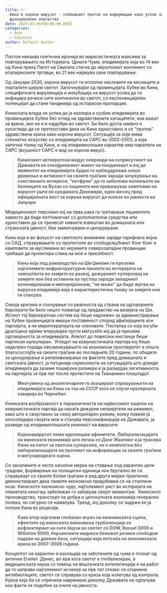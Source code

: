 ```yaml
---
title: >-
  Кина и корона вирусот - слободниот проток на информации како услов за
  функционално општество
date: 2020-03-05T00:00:00.000Z
categories:
  - блог
  - tekstovi
author: Default Author
---
```


Постои некаква поетична иронија во марксистичката максима за повторувањето на Историјата. Црната Чума, епидемијата која во 14 век од Кина преку Патот на Свилата стигна до европскиот континент со италијанските трговци, во 21 век најавува свое повторување. 

Од Јануари 2020, корона вирусот ги исполни насловите на весниците и порталите ширум светот. Започнувајќи од провинцијата Хубеи во Кина, специфичната вируленција и инкубација на вирусот успеа да ги инфицира речиси сите континенти во светот, со експоненцијален потенцијал да стане пандемија од историски пропорции.

Кинеската влада не успеа да ја изолира и сузбие епидемијата во провинцијата Хубеи без оглед на здравствените капацитети, кои важат за врвни, ако не е и најдобри во светот. Би било доста наивно и кусогледо да се претпостави дека на Кина едноставно и се “протна” здравствена криза како корона вирусот. Ситуација за која имаа стекнатно искуство со епидемијата на САРС во 2002-2003, а која започна токму од Кина, и чиј епидемиолошки карактер има паралели на САРС (всушност САРС е вид на корона вирус)**.**

> **Кинескиот автократски модус операнди на сеприсутност на Државата во секојдневниот живот на поединецот и кој до моментот на епидемијата будно го набљудуваше секое движење и активност на своите граѓани заради зачувување на сопствените интереси, “потфрли” да го забележи полнењето на болниците на Вухан со пациенти кои прикажуваа симптоми на вирусот уште во средината Декември, еден месец пред официјалната вест за корона вирусот да излезе во јавноста во Јануари**

Медицинскиот персонал кој на прва рака ги третираше пациентите наместо да биде потпомогнат со дополнителни средства или едноставно да се пренесат нивните извештаи во домашната или странската јавност, беа замолчувани и цензурирани.

Кина која е во фокусот на светското внимание заради тарифната војна со САД, справувањето со протестите во слободољубниот Хонг Конг и камповите за муслимани во нејзините северозападни провинции требаше да проектира слика на моќ и присебност.

> **Кина која под раководство на Ши Џинпин ги презема најголемите инфраструктурни проекти во историјата на човештвото во земјите во развој, дежурниот суперхерој на земјите кои беа оставени во пустош заради западниот колонијализам и империјализам, “не може” да биде жртва на вирусна епидемија која е карактеристична токму за земјите кои ги спасува**.

Секоја критика и соочување со реалноста од страна на одговорните бирократи би било ништо помалце од предавство на визијата на Ши. Истиот тој бирократски систем кој беше надлежен за администрирање на Хубеи провинцијата имаше поставеност според афилијациите кон партијата, а не меритократијата на членовите. Постапка со која изгуби драгоцено време вперувајќи прсти меѓусебе кој да ја преземе одговорноста за епидемијата. Апелот до повисоки инстанци беше партиски калкулиран.  Угледот на комунистичката партија кој беше недопрен поради овозможувањето на економски просперитет и општа благосостојба на своите граѓани во последните 20 години, по обидите за цензурирање и релативизирање на фактите пред домашната и светската јавност, ја потценија сериозноста на ситуацијата што доведе епидемијата да заземе пошироки размери и ја размрдаа легитимноста на партијата за прв пат после протестите на Тиананмен плоштадот.

> **Многумина од аналитичарите го асоцираат справувањето на епидемијата на Кина со таа на СССР кога се случи нуклерната хаварија во Чернобил.**

Кинеската вообразеност и параноичноста на највисокиот ешалон на комунистичката партија да наоаѓа дежурни непријатели на режимот, како што е својствено за секој авторитарен режим, колку повеќе ја консолидира својата моќ и станува персонификација на Државата, ја разведе од епидемиолошката реалност на вирусите.

> **Коронавирусот нема идеолошки афинитети. Либерализацијата на кинеската економија што почна со Денг Жаопинг и ја трасира Кина на патот за светска суперсила, не е комплетна без либерализацијата на протокот на информации за своите граѓани и меѓународната сцена.**

Со засилените и често насилни мерки на ставање под карантин цели градови, формирање на полициски единици кои брутално ќе се справуваат со своите болни граѓани и ред други мерки практично демонстрираат дека таквите економски придобивки се на стаклени нозе. Кинеското економско чудо, најголемиот раст во историјата на планетата некогаш забележан го забавува својот моментум.  Кинеското производство, транспорт на добра и целокупната економија генерално полека, но сигурно се намалува. Тренд, кој доколку се задржи ќе ја потоне Кина во рецесија.

> **Како втор најголем глобален играч на економската сцена, ефектите од кинеската економска турболенција се рефлектираат на сите берзи во светот со DOW, Russel 3000 и Willshire 5000, берзанските индекси бележат речиси слободни падови на дневна база, ситуација која потсеќа на економската криза во 2007-2008 година.**

Концептот на карантин и изолација на заболените од чума е познат од антички Египет. Денес, во ера кога светот е глобализиран, а медицинската наука со помош на вештачката интелигенција е на работ да го направи најголемиот исчекор за прв пат откако се откриени антибиотиците, светот се справува со криза која излегува од контрола. Криза која би се спречила навремено доколку Државата не одлучува кои факти се подобни за очите на јавноста.
